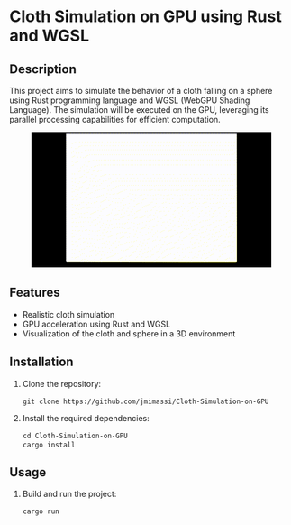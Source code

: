 # Cloth Simulation on GPU using Rust and WGSL

## Description

This project aims to simulate the behavior of a cloth falling on a sphere using Rust programming language and WGSL (WebGPU Shading Language). The simulation will be executed on the GPU, leveraging its parallel processing capabilities for efficient computation.

<div align="center">
    <img src="cloth_falling.gif" alt="Cloth Simulation">
</div>

## Features

- Realistic cloth simulation
- GPU acceleration using Rust and WGSL
- Visualization of the cloth and sphere in a 3D environment

## Installation

1. Clone the repository:

    ```shell
    git clone https://github.com/jmimassi/Cloth-Simulation-on-GPU
    ```

2. Install the required dependencies:

    ```shell
    cd Cloth-Simulation-on-GPU
    cargo install
    ```

## Usage

1. Build and run the project:

    ```shell
    cargo run
    ```